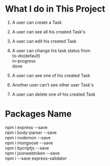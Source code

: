 # What I do in This Project 
1. A user can create a Task <br>
2. A user can see all his created Task's <br>
3. A user can edit his created Task <br>
4. A user can change his task status from <br>
     to-do(default)<br>
     in-progress <br>
     done <br>

5. A user can see one of his created Task <br>
6. Another user can't see other user Task's <br>
7. A user can delete one of his created Task <br>


# Packages Name
npm i express --save<br>
npm i body-parser --save<br>
npm i nodemon --save <br>
npm i mongoose --save <br>
npm i bycriptjs --save <br>
npm i jsonwebtoken --save <br>
npm i --save express-validator <br>


